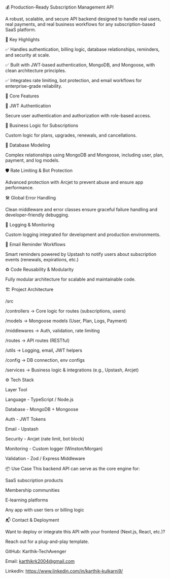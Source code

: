 💰 Production-Ready Subscription Management API

A robust, scalable, and secure API backend designed to handle real users, real payments, and real business workflows for any subscription-based SaaS platform.

🎯 Key Highlights

✅ Handles authentication, billing logic, database relationships, reminders, and security at scale.

✅ Built with JWT-based authentication, MongoDB, and Mongoose, with clean architecture principles.

✅ Integrates rate limiting, bot protection, and email workflows for enterprise-grade reliability.

🔋 Core Features

🔐 JWT Authentication

Secure user authentication and authorization with role-based access.

🧠 Business Logic for Subscriptions

Custom logic for plans, upgrades, renewals, and cancellations.

🧾 Database Modeling

Complex relationships using MongoDB and Mongoose, including user, plan, payment, and log models.

🛡️ Rate Limiting & Bot Protection

Advanced protection with Arcjet to prevent abuse and ensure app performance.

🛠️ Global Error Handling

Clean middleware and error classes ensure graceful failure handling and developer-friendly debugging.

🧩 Logging & Monitoring

Custom logging integrated for development and production environments.

📧 Email Reminder Workflows

Smart reminders powered by Upstash to notify users about subscription events (renewals, expirations, etc.)

♻️ Code Reusability & Modularity

Fully modular architecture for scalable and maintainable code.

🏗️ Project Architecture

/src

  /controllers       → Core logic for routes (subscriptions, users)
  
  /models            → Mongoose models (User, Plan, Logs, Payment)
  
  /middlewares       → Auth, validation, rate limiting
  
  /routes            → API routes (RESTful)
  
  /utils             → Logging, email, JWT helpers
  
  /config            → DB connection, env configs
  
  /services          → Business logic & integrations (e.g., Upstash, Arcjet)
  
⚙️ Tech Stack

Layer	Tool

Language - 	TypeScript / Node.js

Database - 	MongoDB + Mongoose

Auth - 	JWT Tokens

Email - 	Upstash

Security - 	Arcjet (rate limit, bot block)

Monitoring - 	Custom logger (Winston/Morgan)

Validation - 	Zod / Express Middleware

📦 Use Case
This backend API can serve as the core engine for:

SaaS subscription products

Membership communities

E-learning platforms

Any app with user tiers or billing logic


📬 Contact & Deployment

Want to deploy or integrate this API with your frontend (Next.js, React, etc.)?

Reach out for a plug-and-play template.

GitHub: Karthik-TechAvenger

Email: karthikrk2004@gmail.com

LinkedIn: https://www.linkedin.com/in/karthik-kulkarni9/
